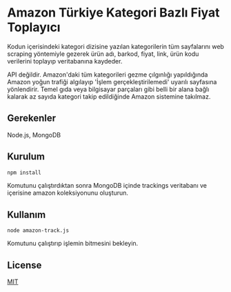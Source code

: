 # Amazon Türkiye Kategori Bazlı Fiyat Toplayıcı

Kodun içerisindeki kategori dizisine yazılan kategorilerin tüm sayfalarını web scraping yöntemiyle gezerek ürün adı, barkod, fiyat, link, ürün kodu verilerini toplayıp veritabanına kaydeder. 

API değildir. Amazon'daki tüm kategorileri gezme çılgınlığı yapıldığında Amazon yoğun trafiği algılayıp 'İşlem gerçekleştirilemedi' uyarılı sayfasına yönlendirir. 
Temel gıda veya bilgisayar parçaları gibi belli bir alana bağlı kalarak az sayıda kategori takip edildiğinde Amazon sistemine takılmaz.

## Gerekenler
Node.js, MongoDB

## Kurulum

```bash
npm install
```
Komutunu çalıştırdıktan sonra MongoDB içinde trackings veritabanı ve içerisine amazon koleksiyonunu oluşturun.

## Kullanım
```
node amazon-track.js
```
Komutunu çalıştırıp işlemin bitmesini bekleyin.

## License
[MIT](https://choosealicense.com/licenses/mit/)